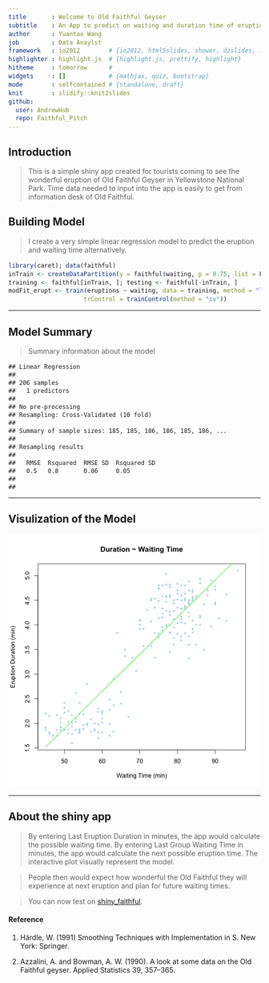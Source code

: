 ```yaml
---
title       : Welcome to Old Faithful Geyser
subtitle    : An App to predict on waiting and duration time of eruptions
author      : Yuantao Wang
job         : Data Anaylst
framework   : io2012        # {io2012, html5slides, shower, dzslides, ...}
highlighter : highlight.js  # {highlight.js, prettify, highlight}
hitheme     : tomorrow      # 
widgets     : []            # {mathjax, quiz, bootstrap}
mode        : selfcontained # {standalone, draft}
knit        : slidify::knit2slides
github:
  user: AndrewHub
  repo: Faithful_Pitch
---
```


## Introduction

> This is a simple shiny app created for tourists coming to see the wonderful eruption of Old Faithful Geyser in Yellowstone National Park. Time data needed to input into the app is easily to get from information desk of Old Faithful.

## Building Model

> I create a very simple linear regression model to predict the eruption and waiting time alternatively.


```r
library(caret); data(faithful)
inTrain <- createDataPartition(y = faithful$waiting, p = 0.75, list = F)
training <- faithful[inTrain, ]; testing <- faithful[-inTrain, ]
modFit_erupt <- train(eruptions ~ waiting, data = training, method = "lm", 
                     trControl = trainControl(method = "cv"))
```

---

## Model Summary

> Summary information about the model


```
## Linear Regression 
## 
## 206 samples
##   1 predictors
## 
## No pre-processing
## Resampling: Cross-Validated (10 fold) 
## 
## Summary of sample sizes: 185, 185, 186, 186, 185, 186, ... 
## 
## Resampling results
## 
##   RMSE  Rsquared  RMSE SD  Rsquared SD
##   0.5   0.8       0.06     0.05       
## 
## 
```

---

## Visulization of the Model

![plot of chunk unnamed-chunk-3](assets/fig/unnamed-chunk-3.png) 

---

## About the shiny app

> By entering Last Eruption Duration in minutes, the app would calculate the possible waiting time. By entering Last Group Waiting Time in minutes, the app would calculate the next possible eruption time. The interactive plot visually represent the model.

> People then would expect how wonderful the Old Faithful they will experience at next eruption and plan for future waiting times.

> You can now test on [shiny_faithful](https://ywang.shinyapps.io/shiny_faithful).

#### Reference

1. Härdle, W. (1991) Smoothing Techniques with Implementation in S. New York: Springer. 

2. Azzalini, A. and Bowman, A. W. (1990). A look at some data on the Old Faithful geyser. Applied Statistics 39, 357–365. 
